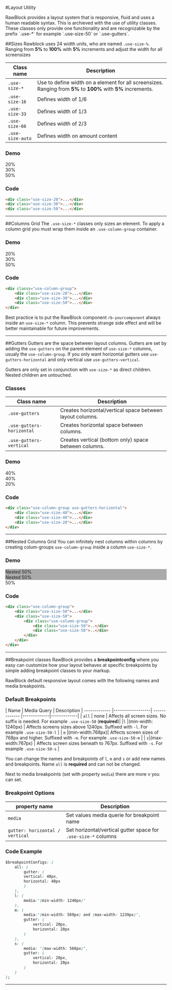 #Layout Utility
<p class="docs-intro">
    RawBlock provides a layout system that is responsive, fluid and uses a human readable syntax.
    This is archieved with the use of utility classes. These classes only provide one functionality and are recognizable by the prefix `.use-*` for example `.use-size-50` or `.use-gutters`.
</p>

##Sizes
Rawblock uses 24 width units, who are named `.use-size-%`. Ranging from **5%** to **100%** with **5%** increments and adjust the width for
all screensizes

| Class name | Description
| ------------- |-------------|
| `.use-size-*`  | Use to define width on a element for all screensizes. Ranging from **5%** to **100%** with **5%** increments. |
|`.use-size-16`| Defines width of 1/6 |
| `.use-size-33` | Defines width of 1/3 |
| `.use-size-66` | Defines width of 2/3 |
| `.use-size-auto` | Defines width on amount content |                 

<h3 class="docs-example-title">Demo</h3>

<div class="docs-example">
    <div>
        <div class="use-size-20">
            <div class="docs-item">20%</div>
        </div>
        <div class="use-size-30">
            <div class="docs-item">30%</div>
        </div>
        <div class="use-size-50">
            <div class="docs-item">50%</div>
        </div>
    </div>
</div>
                   
<h3 class="docs-example-title">Code</h3>

```html
<div class="use-size-20">...</div>
<div class="use-size-30">...</div>
<div class="use-size-50">...</div>
```
                    
<hr>

##Columns Grid
The `.use-size-*` classes only sizes an element. To apply a column grid you must wrap them inside an `.use-column-group` container.

<h3 class="docs-example-title">Demo</h3>

<div class="docs-example">
    <div class="use-column-group">
        <div class="use-size-20">
            <div class="docs-item">20%</div>
        </div>
        <div class="use-size-30">
            <div class="docs-item">30%</div>
        </div>
        <div class="use-size-50">
            <div class="docs-item">50%</div>
        </div>
    </div>
</div>
                   
<h3 class="docs-example-title">Code</h3>

```html
<div classs="use-column-group">
    <div class="use-size-20">...</div>
    <div class="use-size-30">...</div>
    <div class="use-size-50">...</div>
</div>    
```

Best practice is to put the RawBlock component `rb-yourcomponent` always inside an `use-size-*` column. This prevents strange side effect and will be better maintainable for future improvements. 

<hr>

##Gutters
Gutters are the space between layout columns. Gutters are set by adding the `use-gutters`
on the parent element of `use-size-*` columns, usualy the `use-column-group`. If you only
want horizontal gutters use `use-gutters-horizontal` and only vertical use `use-gutters-vertical`.

Gutters are only set in conjunction with `use-size-*` as direct children. Nested children are untouched.
              
<h3 class="docs-example-title">Classes</h3>

| Class name | Description
| ------------- |-------------|
| `.use-gutters`  | Creates horizontal/vertical space between layout columns. |
|`.use-gutters-horizontal`| Creates horizontal space between columns.  |
| `.use-gutters-vertical` | Creates vertical (bottom only) space between columns. |

                 
<h3 class="docs-example-title">Demo</h3>

<div class="docs-example">
    <div class="use-column-group use-gutters-horizontal">
        <div class="use-size-40">
            <div class="docs-item">40%</div>
        </div>
        <div class="use-size-40">
            <div class="docs-item">40%</div>
        </div>
        <div class="use-size-20">
            <div class="docs-item">20%</div>
        </div>
    </div>
</div>

                   
<h3 class="docs-example-title">Code</h3>

```html
<div class="use-column-group use-gutters-horizontal">
    <div class="use-size-40">...</div>
    <div class="use-size-40">...</div>
    <div class="use-size-20">...</div>
</div>
```

<hr>

##Nested Columns Grid
You can infinitely nest columns within columns by creating colum-groups `use-column-group` inside a column `use-size-*`.

<h3 class="docs-example-title">Demo</h3>

<div class="docs-example">
    <div class="use-column-group">
        <div class="use-size-50">
            <div class="use-column-group use-gutters-horizontal">
            	<div class="use-size-50">
            		<div class="docs-item" style="background:#aaa;">Nested 50%</div>
            	</div>
            	<div class="use-size-50">
	            	<div class="docs-item" style="background:#aaa;">Nested 50%</div>
            	</div>
            </div>
        </div>
        <div class="use-size-50">
            <div class="docs-item">50%</div>
        </div>
    </div>
</div>

<h3 class="docs-example-title">Code</h3>

```html
<div class="use-column-group">
    <div class="use-size-50">...</div>
    <div class="use-size-50">
    	<div class="use-column-group">
    		<div class="use-size-50">..</div>
    		<div class="use-size-50">..</div>
    	</div>
    </div>
</div>
```

<hr>

##Breakpoint classes
RawBlock provides a **breakpointconfig** where you easy can customize how your layout behaves at specific breakpoints by simple adding breakpoint classes to your markup. 

RawBlock default responsive layout comes with the following names and media breakpoints. 

<h3 class="docs-example-title">Default Breakpoints</h3>

| Name | Media Query | Description 
| ------------- |------------------| ------------- |-------------|-------------|
| `all`  | none | Affects all screen sizes. No suffix is needed. For example `.use-size-50` (**required**)|
|`l` |(min-width: 1240px) | Affects screens sizes above 1240px. Suffixed with `-l`. For example `.use-size-50-l`  |
| `m` |(min-width:768px)| Affects screen sizes of 768px and higher. Suffixed with `-m`. For example `.use-size-50-m` |
| `s`|(max-width:767px) | Affects screen sizes beneath to 767px. Suffixed with `-s`. For example `.use-size-50-s`  |
                   
You can change the names and breakpoints of `l`, `m` and `s` or add new names and breakpoints. Name `all` is **required** and can not be changed.   
                   
Next to media breakpoints (set with property `media`) there are more v you can set.
                      
<h3 class="docs-example-title">Breakpoint Options</h3>

| property name | Description
| ------------- |-------------|
| `media`  | Set values media querie for breakpoint name  |
|`gutter: horizontal / vertical`| Set horizontal/vertical gutter space for `.use-size-*` columns |

                    
<h3 class="docs-example-title">Code Example</h3>

```css
$breakpointConfigs: (
    all: (
        gutter: (
        vertical: 40px,
        horizontal: 40px
        )
    ),
    l: (
        media:'(min-width: 1240px)'
    ),
    m: (
        media:'(min-width: 569px) and (max-width: 1239px)',
        gutter: (
            vertical: 20px,
            horizontal: 20px
        )
    ),
    s: (
        media: '(max-width: 568px)',
        gutter: (
            vertical: 20px,
            horizontal: 20px
        )
    )
);
```

<hr>